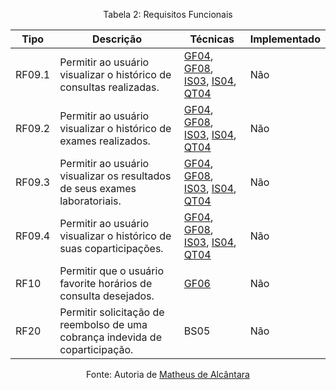 <p align="center">Tabela 2: Requisitos Funcionais</p>

| **Tipo**                  | **Descrição**                                                                 | **Técnicas**                                                                                                                                                                                                                                                          | **Implementado** |
| ------------------------- | ----------------------------------------------------------------------------- | --------------------------------------------------------------------------------------------------------------------------------------------------------------------------------------------------------------------------------------------------------------------- | ---------------- |
| <a id="RF09.1"></a>RF09.1 | Permitir ao usuário visualizar o histórico de consultas realizadas.           | [GF04](../elicitacao/tecnicas/grupo_focal.md#GF04), [GF08](../elicitacao/tecnicas/grupo_focal.md#GF08), [IS03](../elicitacao/tecnicas/introspeccao.md#IS03), [IS04](../elicitacao/tecnicas/introspeccao.md#IS04), [QT04](../elicitacao/tecnicas/questionario.md#QT04) | Não              |
| <a id="RF09.2"></a>RF09.2 | Permitir ao usuário visualizar o histórico de exames realizados.              | [GF04](../elicitacao/tecnicas/grupo_focal.md#GF04), [GF08](../elicitacao/tecnicas/grupo_focal.md#GF08), [IS03](../elicitacao/tecnicas/introspeccao.md#IS03), [IS04](../elicitacao/tecnicas/introspeccao.md#IS04), [QT04](../elicitacao/tecnicas/questionario.md#QT04) | Não              |
| <a id="RF09.3"></a>RF09.3 | Permitir ao usuário visualizar os resultados de seus exames laboratoriais.    | [GF04](../elicitacao/tecnicas/grupo_focal.md#GF04), [GF08](../elicitacao/tecnicas/grupo_focal.md#GF08), [IS03](../elicitacao/tecnicas/introspeccao.md#IS03), [IS04](../elicitacao/tecnicas/introspeccao.md#IS04), [QT04](../elicitacao/tecnicas/questionario.md#QT04) | Não              |
| <a id="RF09.4"></a>RF09.4 | Permitir ao usuário visualizar o histórico de suas coparticipações.           | [GF04](../elicitacao/tecnicas/grupo_focal.md#GF04), [GF08](../elicitacao/tecnicas/grupo_focal.md#GF08), [IS03](../elicitacao/tecnicas/introspeccao.md#IS03), [IS04](../elicitacao/tecnicas/introspeccao.md#IS04), [QT04](../elicitacao/tecnicas/questionario.md#QT04) | Não              |
| <a id="RF10"></a>RF10     | Permitir que o usuário favorite horários de consulta desejados.               | [GF06](../elicitacao/tecnicas/grupo_focal.md#GF06)                                                                                                                                                                                                                    | Não              |
| <a id="RF20"></a>RF20     | Permitir solicitação de reembolso de uma cobrança indevida de coparticipação. | BS05                                                                                                                                                                                                                                                                  | Não              |

<p align="center">Fonte: Autoria de <a href="https://github.com/matheusdealcantara">Matheus de Alcântara</a></p>

